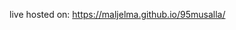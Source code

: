 live hosted on: https://maljelma.github.io/95musalla/
<!-- 95 musalla pray-time time-table -->
<!-- 
    - this code was implemented by: Mohammad Aljelmawi on 2024-03-19 Toronto, ON CA
    - code refactoring is not done yet - may have functions with repetitive logic.
    - this code is provided as is with no grantee
    - was created for 95 musalla site
    - provided as all-in-one so it can be added as an embedded content to google sites
    - limited testing have been done - no functions outcomes testing
    - code drive active(always update); most be updated to process friendly logic(only when data values changed e.g current time)
    - active running functionality is for current-time proposes; disabling it will not affect data-table
    - data is loaded staticky form an embedded js-array
    - information about collection of pray-time-data(excel sheet)  is provided where the data are embedded.
    - if it was to be embedded as a site in a data frame(will make data editing simpler) structure change will be applied upon request.
    - you can use the actual hosted site in an embedded frame as a link to page OR copy this document content and paste directly in google site as an embedded html script.
 -->
